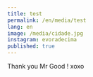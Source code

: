 ```yaml
---
title: test
permalink: /en/media/test
lang: en
image: /media/cidade.jpg
instagram: evoradecima
published: true
---
```

Thank you Mr Good !  xoxo 

